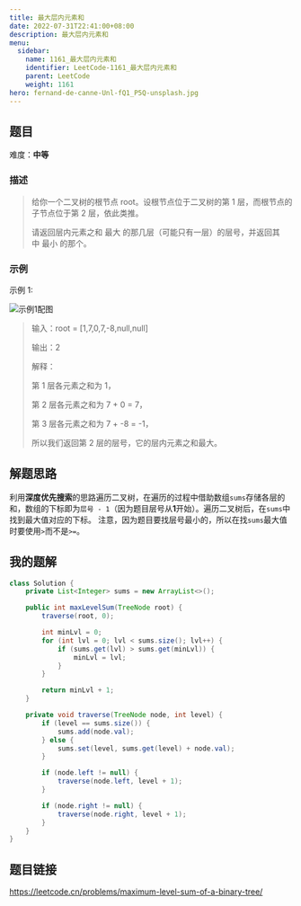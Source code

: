 ```yaml
---
title: 最大层内元素和
date: 2022-07-31T22:41:00+08:00
description: 最大层内元素和
menu:
  sidebar:
    name: 1161_最大层内元素和
    identifier: LeetCode-1161_最大层内元素和
    parent: LeetCode
    weight: 1161
hero: fernand-de-canne-Unl-fQ1_P5Q-unsplash.jpg
---
```


## 题目
难度：**中等**

### 描述
> 给你一个二叉树的根节点 root。设根节点位于二叉树的第 1 层，而根节点的子节点位于第 2 层，依此类推。
> 
> 请返回层内元素之和 最大 的那几层（可能只有一层）的层号，并返回其中 最小 的那个。


### 示例

示例 1:

![示例1配图](/1161.png)

> 输入：root = [1,7,0,7,-8,null,null]
> 
> 输出：2
> 
> 解释：
> 
> 第 1 层各元素之和为 1，
>
> 第 2 层各元素之和为 7 + 0 = 7，
>
> 第 3 层各元素之和为 7 + -8 = -1，
>
> 所以我们返回第 2 层的层号，它的层内元素之和最大。


## 解题思路
利用**深度优先搜索**的思路遍历二叉树，在遍历的过程中借助数组`sums`存储各层的和，数组的下标即为`层号 - 1`（因为题目层号从**1**开始）。遍历二叉树后，在`sums`中找到最大值对应的下标。
注意，因为题目要找层号最小的，所以在找`sums`最大值时要使用`>`而不是`>=`。

## 我的题解
```Java
class Solution {
    private List<Integer> sums = new ArrayList<>();

    public int maxLevelSum(TreeNode root) {
        traverse(root, 0);

        int minLvl = 0;
        for (int lvl = 0; lvl < sums.size(); lvl++) {
            if (sums.get(lvl) > sums.get(minLvl)) {
                minLvl = lvl;
            }
        }

        return minLvl + 1;
    }

    private void traverse(TreeNode node, int level) {
        if (level == sums.size()) {
            sums.add(node.val);
        } else {
            sums.set(level, sums.get(level) + node.val);
        }

        if (node.left != null) {
            traverse(node.left, level + 1);
        }

        if (node.right != null) {
            traverse(node.right, level + 1);
        }
    }
}
```

## 题目链接
https://leetcode.cn/problems/maximum-level-sum-of-a-binary-tree/
